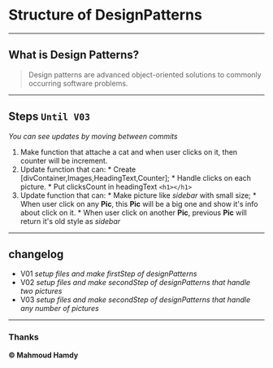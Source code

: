 # Structure of DesignPatterns 
----
## What is Design Patterns?
> Design patterns are advanced object-oriented solutions to commonly occurring software problems.
----
## Steps ``` Until V03 ```
*You can see updates by moving between commits*
1. Make function that attache a cat and when user clicks on it, then counter will be increment.
2. Update function that can:
        * Create [divContainer,Images,HeadingText,Counter];
        * Handle clicks on each picture.
        * Put clicksCount in headingText ```<h1></h1>```
3. Update function that can:
        * Make picture like *sidebar* with small size;
        * When user click on any **Pic**, this **Pic** will be a big one and show it's info about click on it.
        * When user click on another **Pic**, previous **Pic** will return it's old style as *sidebar*

----
## changelog
* V01 *setup files and make firstStep of designPatterns*
* V02 *setup files and make secondStep of designPatterns that handle two pictures*
* V03 *setup files and make secondStep of designPatterns that handle any number of pictures*
----
### Thanks 
**&copy; Mahmoud Hamdy**